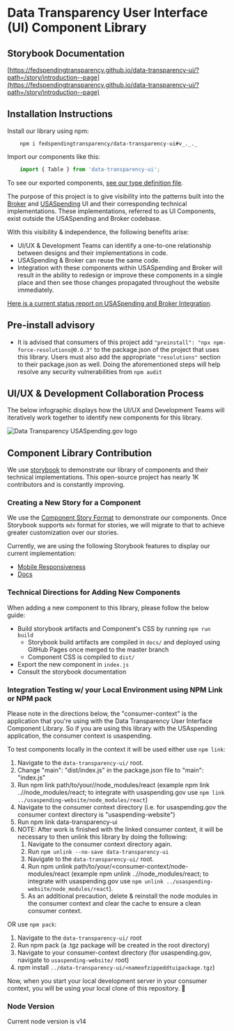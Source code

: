 # Data Transparency User Interface (UI) Component Library

## Storybook Documentation
[https://fedspendingtransparency.github.io/data-transparency-ui/?path=/story/introduction--page](https://fedspendingtransparency.github.io/data-transparency-ui/?path=/story/introduction--page)

## Installation Instructions
Install our library using npm:

```shell
    npm i fedspendingtransparency/data-transparency-ui#v_._._
```

Import our components like this:

```javascript
    import { Table } from 'data-transparency-ui';
```

To see our exported components, [see our type definition file](https://github.com/fedspendingtransparency/data-transparency-ui/blob/master/index.d.ts).

The purpose of this project is to give visibility into the patterns built into the 
[Broker](https://broker.usaspending.gov/) and [USASpending](https://usaspending.gov/) UI and their corresponding technical implementations.
These implementations, referred to as UI Components, exist outside the USASpending
and Broker codebase.

With this visibility & independence, the following benefits arise:

- UI/UX & Development Teams can identify a one-to-one relationship between designs and their implementations in code.
- USASpending & Broker can reuse the same code.
- Integration with these components within USASpending and Broker will result in the ability to redesign or improve these components
in a single place and then see those changes propagated throughout the website immediately.

[Here is a current status report on USASpending and Broker Integration](https://github.com/fedspendingtransparency/data-act-documentation/blob/data-transparency-ui/frontend_apps/component-library-integration-status.md).
## Pre-install advisory
- It is advised that consumers of this project add `"preinstall": "npx npm-force-resolutions@0.0.3"` to the package.json of the project that uses this library. Users must also add the appropriate `"resolutions"` section to their package.json as well. Doing the aforementioned steps will help resolve any security vulnerabilities from `npm audit`
## UI/UX & Development Collaboration Process

The below infographic displays how the UI/UX and Development Teams will iteratively work together to identify new components for this library.

<img src={infoGraphic} alt="Data Transparency USASpending.gov logo" />

## Component Library Contribution

We use [storybook](https://github.com/storybookjs/storybook) to demonstrate our library of components and their technical implementations.
This open-source project has nearly 1K contributors and is constantly improving.

### Creating a New Story for a Component

We use the [Component Story Format](https://storybook.js.org/docs/formats/component-story-format/) to demonstrate our components. Once
Storybook supports `mdx` format for stories, we will migrate to that to achieve greater customization over our stories.

Currently, we are using the following Storybook features to display our current implementation:

- [Mobile Responsiveness](https://github.com/storybookjs/storybook/tree/master/addons/viewport)
- [Docs](https://github.com/storybookjs/storybook/tree/master/addons/docs)

### Technical Directions for Adding New Components

When adding a new component to this library, please follow the below guide:
- Build storybook artifacts and Component's CSS by running `npm run build`
    - Storybook build artifacts are compiled in `docs/` and deployed using GitHub Pages once merged to the master branch
    - Component CSS is compiled to `dist/`
- Export the new component in `index.js`
- Consult the storybook documentation

### Integration Testing w/ your Local Environment using NPM Link or NPM pack

Please note in the directions below, the "consumer-context" is the application that you're using with the Data Transparency User Interface Component Library.  So if you are using this library with the USAspending application, the consumer context is usaspending.

To test components locally in the context it will be used either use `npm link`:

1. Navigate to the `data-transparency-ui/` root.
2. Change "main": "dist/index.js" in the package.json file to "main": "index.js"
3. Run npm link path/to/your/<consumer-context>/node_modules/react (example npm link ../<consumer-context>/node_modules/react; to integrate with usaspending.gov use `npm link ../usaspending-website/node_modules/react`)
4. Navigate to the consumer context directory (i.e. for usaspending.gov the consumer context directory is "usaspending-website")
5. Run npm link data-transparency-ui
6. NOTE: After work is finished with the linked consumer context, it will be necessary to then unlink this library by doing the following:
   1. Navigate to the consumer context directory again.
   2. Run `npm unlink --no-save data-transparency-ui`
   3. Navigate to the `data-transparency-ui/` root.
   4. Run npm unlink path/to/your/<consumer-context/node-modules/react (example npm unlink ../<consumer-context>/node_modules/react; to integrate with usaspending.gov use `npm unlink ../usaspending-website/node_modules/react`).
   5. As an additional precaution, delete & reinstall the node modules in the consumer context and clear the cache to ensure a clean consumer context.

OR use `npm pack`:

1. Navigate to the `data-transparency-ui/` root
2. Run npm pack (a .tgz package will be created in the root directory)
3. Navigate to your consumer-context directory (for usaspending.gov, navigate to `usaspending-website/` root)
4. npm install `../data-transparency-ui/<nameofzippeddtuipackage.tgz`)


Now, when you start your local development server in your consumer context, you will be using your local clone of this repository. 🙌

### Node Version

Current node version is v14
